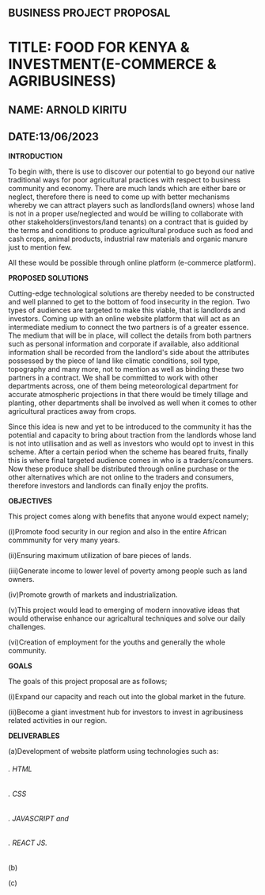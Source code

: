 ## BUSINESS PROJECT PROPOSAL 
# TITLE: FOOD FOR KENYA & INVESTMENT(E-COMMERCE & AGRIBUSINESS)
## NAME: ARNOLD KIRITU
## DATE:13/06/2023

**INTRODUCTION**

To begin with, there is use to discover our potential to go beyond our native traditional ways for poor agricultural practices with respect to business community and economy. There are much lands which are either bare or neglect, therefore there is need to come up with better mechanisms whereby we can attract players such as landlords(land owners) whose land is not in a proper use/neglected and would be willing to collaborate with other stakeholders(investors/land tenants) on a contract that is guided by the terms and conditions to produce agricultural produce such as food and cash crops, animal products, industrial raw materials and organic manure just to mention few. 

All these would be possible through online platform (e-commerce platform).


**PROPOSED SOLUTIONS**

Cutting-edge technological solutions are thereby needed to be constructed and well planned to get to the bottom of food insecurity in the region. Two types of audiences are targeted to make this viable, that is landlords and investors. Coming up with an online website platform that will act as an intermediate medium to connect the two partners is of a greater essence. The medium that will be in place, will collect the details from both partners such as personal information and corporate if available, also additional information shall be recorded from the landlord's side about the attributes possessed by the piece of land like climatic conditions, soil type, topography and many more, not to mention as well as binding these two partners in a contract. We shall be committed to work with other departments across, one of them being meteorological department for accurate atmospheric projections in that there would be timely tillage and planting, other departments shall be involved as well when it comes to other agricultural practices away from crops.

Since this idea is new and yet to be introduced to the community it has the potential and capacity to bring about traction from the landlords whose land is not into utilisation and as well as investors who would opt to invest in this scheme. After a certain period when the scheme has beared fruits, finally this is where final targeted audience comes in who is a traders/consumers. Now these produce shall be distributed through online purchase or the other alternatives which are not online to the traders and consumers, therefore investors and landlords can finally enjoy the profits.

**OBJECTIVES**

This project comes along with benefits that anyone would expect namely;

(i)Promote food security in our region and also in the entire African commmunity for very many years.

(ii)Ensuring maximum utilization of bare pieces of lands. 

(iii)Generate income to lower level of poverty among people such as land owners.

(iv)Promote growth of markets and industrialization.

(v)This project would lead to emerging of modern innovative ideas that would otherwise enhance our agricaltural techniques and solve our daily challenges.

(vi)Creation of employment for the youths and generally the whole community.

**GOALS**

The goals of this project proposal are as follows;

(i)Expand our capacity and reach out into the global market in the future.

(ii)Become a giant investment hub for investors to invest in agribusiness related activities in our region.

**DELIVERABLES**

(a)Development of website platform using technologies such as:
   
   ###### .  HTML
   
   ###### .  CSS
    
   ###### .  JAVASCRIPT and
    
   ###### .  REACT JS.

(b)

(c)




